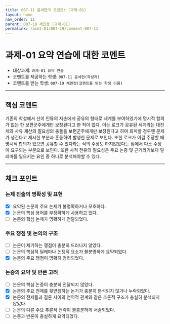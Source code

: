 ```yaml
---
title: 007-11 윤세현의 코멘트c (과제-01) 
layout: home
nav_order: 11
parent: 007-19 채민정 (과제-01)
permalink: /asmt-01/007-19/comment-007-11
---
```


# 과제-01 요약 연습에 대한 코멘트

- 대상과제: `과제-01 요약 연습`
- 코멘트를 제공하는 학생: `007-11 윤세현(작성자)` 
- 코멘트를 받는 학생: `007-19 채민정(코멘트를 받는 학생 이름)` 

---

## 핵심 코멘트

기존의 학설에서 신이 인류의 자손에게 공유의 형태로 세계를 부여하였기에 명시적 합의가 없는 한 보편군주에게만 보장된다고 한 적이 없다. 이는 로크가 공유된 세계라는 대전제와 사유 재산의 필요성의 충돌을 보편군주에게만 보장된다고 하여 회피할 경우엔 문제가 생긴다고 제시한 부분과 혼동하여 발생한 문제로 보인다. 또한 로크가 이걸 주장할 때 명시적 합의가 있으면 공유할 수 있다라는 식의 주장도 하지않았다는 점에서 다소 수정이 요구되는 부분으로 보인다. 
또한 사적 전유의 필요성은 주요 논증 및 근거라기보다 딜레마를 일으키는 요인 중 하나로 분석해야할 수 있다.

---

## 체크 포인트

### 논제 진술의 명확성 및 표현  
- [x] 요약된 논문의 주요 논제가 불명확하거나 모호하다.  
- [x] 논문의 핵심 용어를 부정확하게 사용하고 있다.  
- [ ] 논문의 핵심 논제가 명확하게 전달되었다.  

### 주요 쟁점 및 논의의 구조  
- [ ] 논문이 제기하는 쟁점이 충분히 드러나지 않았다.  
- [ ] 논문의 핵심적 딜레마나 논쟁적 요소가 불분명하게 요약되었다.  
- [x] 논문의 주요 쟁점이 명확히 정리되었다.  

### 논증의 요약 및 반론 고려  
- [ ] 논문의 핵심 논증이 충분히 전달되지 않았다.  
- [x] 논문의 주요 전제를 뒷받침하는 논거가 충분히 분석되지 않거나 누락되었다.  
- [x] 논문의 전제들과 결론 사이의 연역적 관계와 같은 추론적 구조가 충실히 분석되지 않았다.  
- [ ] 논문의 다른 주요 추론적 전략이 불충분하게 서술되었다.
- [ ] 논증과 반론이 충실하게 요약되었다. 